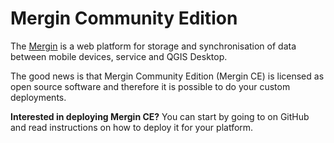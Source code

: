# Mergin Community Edition

The [Mergin](https://merginmaps.com/) is a web platform for storage and synchronisation of data between mobile devices, <MainPlatformName /> service and QGIS Desktop.

The good news is that Mergin Community Edition (Mergin CE) is licensed as open source software and therefore it is possible to do your custom deployments.

**Interested in deploying Mergin CE?** You can start by going to <GitHubRepo id="MerginMaps/mergin" /> on GitHub and read instructions on how to deploy it for your platform.
